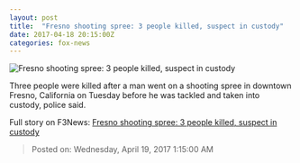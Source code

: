 ```yaml
---
layout: post
title:  "Fresno shooting spree: 3 people killed, suspect in custody"
date: 2017-04-18 20:15:00Z
categories: fox-news
---
```


![Fresno shooting spree: 3 people killed, suspect in custody](http://a57.foxnews.com/images.foxnews.com/content/fox-news/us/2017/04/18/fresno-shooting-spree-3-people-killed-suspect-in-custody/_jcr_content/par/featured-media/media-0.img.jpg/0/0/1492546644298.jpg?ve=1)

Three people were killed after a man went on a shooting spree in downtown Fresno, California on Tuesday before he was tackled and taken into custody, police said.


Full story on F3News: [Fresno shooting spree: 3 people killed, suspect in custody](http://www.f3nws.com/n/XQYUtG)

> Posted on: Wednesday, April 19, 2017 1:15:00 AM
